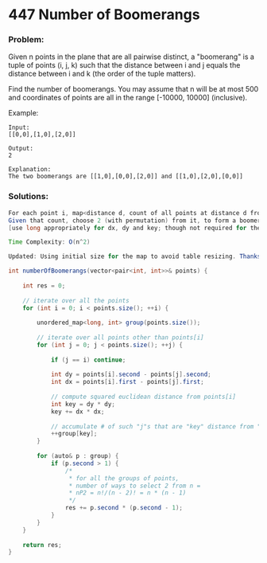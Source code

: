 # 447 Number of Boomerangs

### Problem:

Given n points in the plane that are all pairwise distinct, a "boomerang" is a tuple of points \(i, j, k\) such that the distance between i and j equals the distance between i and k \(the order of the tuple matters\).

Find the number of boomerangs. You may assume that n will be at most 500 and coordinates of points are all in the range \[-10000, 10000\] \(inclusive\).

Example:

```
Input:
[[0,0],[1,0],[2,0]]

Output:
2

Explanation:
The two boomerangs are [[1,0],[0,0],[2,0]] and [[1,0],[2,0],[0,0]]
```

### Solutions:

```java
For each point i, map<distance d, count of all points at distance d from i>.
Given that count, choose 2 (with permutation) from it, to form a boomerang with point i.
[use long appropriately for dx, dy and key; though not required for the given test cases]

Time Complexity: O(n^2)

Updated: Using initial size for the map to avoid table resizing. Thanks @StefanPochmann

int numberOfBoomerangs(vector<pair<int, int>>& points) {
    
    int res = 0;
    
    // iterate over all the points
    for (int i = 0; i < points.size(); ++i) {
        
        unordered_map<long, int> group(points.size());
        
        // iterate over all points other than points[i]
        for (int j = 0; j < points.size(); ++j) {
            
            if (j == i) continue;
            
            int dy = points[i].second - points[j].second;
            int dx = points[i].first - points[j].first;
            
            // compute squared euclidean distance from points[i]
            int key = dy * dy;
            key += dx * dx;
            
            // accumulate # of such "j"s that are "key" distance from "i"
            ++group[key];
        }
        
        for (auto& p : group) {
            if (p.second > 1) {
                /*
                 * for all the groups of points, 
                 * number of ways to select 2 from n = 
                 * nP2 = n!/(n - 2)! = n * (n - 1)
                 */
                res += p.second * (p.second - 1);
            }
        }
    }
    
    return res;
}
```



